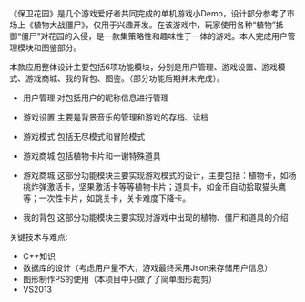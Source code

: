 《保卫花园》是几个游戏爱好者共同完成的单机游戏小Demo，设计部分参考了市场上《植物大战僵尸》，仅用于兴趣开发。在该游戏中，玩家使用各种“植物”抵御“僵尸”对花园的入侵，是一款集策略性和趣味性于一体的游戏。本人完成用户管理模块和图鉴部分。

本款应用整体设计主要包括6项功能模块，分别是用户管理、游戏设置、游戏模式、游戏商城、我的背包、图鉴。（部分功能后期并未完成）。

+ 用户管理
	对包括用户的昵称信息进行管理
+ 游戏设置
	主要是背景音乐的管理和游戏的存档、读档
+ 游戏模式
	包括无尽模式和冒险模式
+ 游戏商城
	包括植物卡片和一谢特殊道具

+ 游戏商城
	这部分功能模块主要实现游戏模式的设计，主要包括：植物卡，如杨桃炸弹激活卡，坚果激活卡等等植物卡片；道具卡，如金币自动拾取猫头鹰等；一次性卡片，如跳关卡，关卡难度下降卡。

+ 我的背包
	这部分功能模块主要实现对游戏中出现的植物、僵尸和道具的介绍

关键技术与难点:
+ C++知识
+  数据库的设计（考虑用户量不大，游戏最终采用Json来存储用户信息）
+ 图形制作PS的使用（本项目中只做了了简单图形裁剪）
+ VS2013



